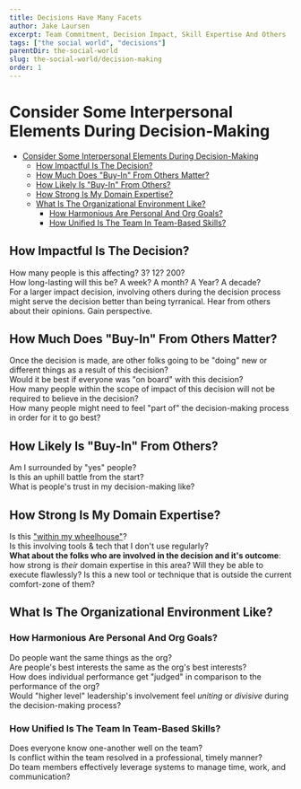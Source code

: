 ```yaml
---
title: Decisions Have Many Facets
author: Jake Laursen
excerpt: Team Commitment, Decision Impact, Skill Expertise And Others
tags: ["the social world", "decisions"]  
parentDir: the-social-world
slug: the-social-world/decision-making
order: 1
---
```


# Consider Some Interpersonal Elements During Decision-Making

- [Consider Some Interpersonal Elements During Decision-Making](#consider-some-interpersonal-elements-during-decision-making)
  - [How Impactful Is The Decision?](#how-impactful-is-the-decision)
  - [How Much Does "Buy-In" From Others Matter?](#how-much-does-buy-in-from-others-matter)
  - [How Likely Is "Buy-In" From Others?](#how-likely-is-buy-in-from-others)
  - [How Strong Is My Domain Expertise?](#how-strong-is-my-domain-expertise)
  - [What Is The Organizational Environment Like?](#what-is-the-organizational-environment-like)
    - [How Harmonious Are Personal And Org Goals?](#how-harmonious-are-personal-and-org-goals)
    - [How Unified Is The Team In Team-Based Skills?](#how-unified-is-the-team-in-team-based-skills)


## How Impactful Is The Decision?
How many people is this affecting? 3? 12? 200?  
How long-lasting will this be? A week? A month? A Year? A decade?  
For a larger impact decision, involving others during the decision process might serve the decision better than being tyrranical. Hear from others about their opinions. Gain perspective.

## How Much Does "Buy-In" From Others Matter?
Once the decision is made, are other folks going to be "doing" new or different things as a result of this decision?  
Would it be best if everyone was "on board" with this decision?  
How many people within the scope of impact of this decision will not be required to believe in the decision?  
How many people might need to feel "part of" the decision-making process in order for it to go best?  

## How Likely Is "Buy-In" From Others?
Am I surrounded by "yes" people?  
Is this an uphill battle from the start?  
What is people's trust in my decision-making like?  

## How Strong Is My Domain Expertise?
Is this ["within my wheelhouse"](https://www.quickanddirtytips.com/articles/what-does-in-your-wheelhouse-mean/#:~:text=A%20wheelhouse%20is%20the%20location%20of%20a%20ship's%20wheel)?  
Is this involving tools & tech that I don't use regularly?  
**What about the folks who are involved in the decision and it's outcome**: how strong is _their_ domain expertise in this area? Will they be able to execute flawlessly? Is this a new tool or technique that is outside the current comfort-zone of them?  

## What Is The Organizational Environment Like?
### How Harmonious Are Personal And Org Goals?  
Do people want the same things as the org?  
Are people's best interests the same as the org's best interests?  
How does individual performance get "judged" in comparison to the performance of the org?  
Would "higher level" leadership's involvement feel _uniting_ or _divisive_ during the decision-making process? 

### How Unified Is The Team In Team-Based Skills?  
Does everyone know one-another well on the team?  
Is conflict within the team resolved in a professional, timely manner?  
Do team members effectively leverage systems to manage time, work, and communication?  
